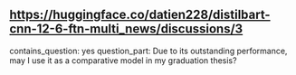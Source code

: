 ## https://huggingface.co/datien228/distilbart-cnn-12-6-ftn-multi_news/discussions/3

contains_question: yes
question_part: Due to its outstanding performance, may I use it as a comparative model in my graduation thesis?